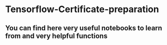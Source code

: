 # Tensorflow-Certificate-preparation

## You can find here very useful notebooks to learn from and very helpful functions
